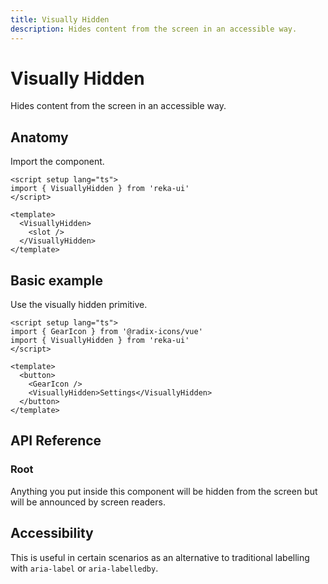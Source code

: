 ```yaml
---
title: Visually Hidden
description: Hides content from the screen in an accessible way.
---
```


# Visually Hidden

<Description>
Hides content from the screen in an accessible way.
</Description>

<Highlights
  :features="[
    'Visually hides content while preserving it for assistive technology.',
  ]"
/>

## Anatomy

Import the component.

```vue
<script setup lang="ts">
import { VisuallyHidden } from 'reka-ui'
</script>

<template>
  <VisuallyHidden>
    <slot />
  </VisuallyHidden>
</template>
```

## Basic example

Use the visually hidden primitive.

```vue
<script setup lang="ts">
import { GearIcon } from '@radix-icons/vue'
import { VisuallyHidden } from 'reka-ui'
</script>

<template>
  <button>
    <GearIcon />
    <VisuallyHidden>Settings</VisuallyHidden>
  </button>
</template>
```

## API Reference

### Root

Anything you put inside this component will be hidden from the screen but will be announced by screen readers.

<PropsTable
  :data="[
    {
      name: 'as',
      type: 'string | Component',
      default: 'span',
      description: '<p>The element or component this component should render as. Can be overwrite by <Code>asChild</Code></p>'
    },
    {
      name: 'asChild',
      required: false,
      type: 'boolean',
      default: 'false',
      description:  `<p>Change the default rendered element for the one passed as a child,
          merging their props and behavior.
          <br />
          <br />
          Read our <a href=&quot;../guides/composition&quot;>Composition</a> guide for more details.</p>`
    },
  ]"
/>

## Accessibility

This is useful in certain scenarios as an alternative to traditional labelling with `aria-label` or `aria-labelledby`.
